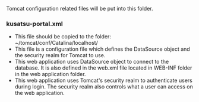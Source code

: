 Tomcat configuration related files will be put into this folder.

### kusatsu-portal.xml
- This file should be copied to the folder: ~/tomcat/conf/Catalina/localhost/
- This file is a configuration file which defines the DataSource object and the security realm for Tomcat to use.
- This web application uses DataSource object to connect to the database. It is also defined in the web.xml file located in WEB-INF folder in the web application folder.
- This web application uses Tomcat's security realm to authenticate users during login. The security realm also controls what a user can access on the web application.
